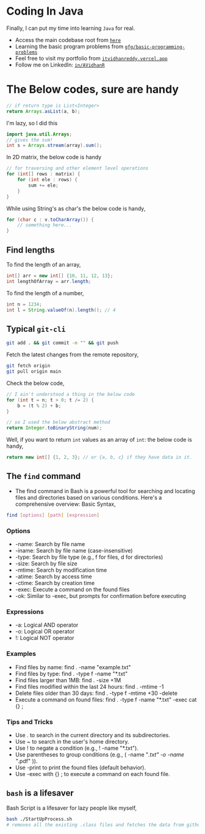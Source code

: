 # Coding In Java
Finally, I can put my time into learning `Java` for real.

- Access the main codebase root from [`here`](src/main/java/dev/itsvidhanreddy/) 
- Learning the basic program problems from [`gfg/basic-programming-problems`](https://www.geeksforgeeks.org/basic-programming-problems/) 
- Feel free to visit my portfolio from [`itvidhanreddy.vercel.app`](https://itsvidhanreddy.vercel.app) 
- Follow me on LinkedIn: [`in/AVidhanR`](https://linkedin.com/in/AVidhanR) 

# The Below codes, sure are handy
```java
// if return type is List<Integer>
return Arrays.asList(a, b);
```

I'm lazy, so I did this
```java
import java.util.Arrays;
// gives the sum!
int s = Arrays.stream(array).sum();
```

In 2D matrix, the below code is handy
```java
// for traversing and other element level operations
for (int[] rows : matrix) {
    for (int ele : rows) {
        sum += ele;
    }
}
```

While using String's as char's the below code is handy,
```java
for (char c : v.toCharArray()) {
    // something here...    
}
```
## Find lengths
To find the length of an array,
```java
int[] arr = new int[] {10, 11, 12, 13};
int lengthOfArray = arr.length;
```

To find the length of a number,
```java
int n = 1234;
int l = String.valueOf(n).length(); // 4
```

## Typical `git-cli`
```bash
git add . && git commit -m "" && git push
```

Fetch the latest changes from the remote repository,
```bash
git fetch origin
git pull origin main
```

Check the below code,
```java
// I ain't understood a thing in the below code
for (int t = n; t > 0; t /= 2) {
    b = (t % 2) + b;
}

// so I used the below abstract method
return Integer.toBinaryString(num);
```

Well, if you want to return `int` values as an array of `int`: the below code is handy,
```java
return new int[] {1, 2, 3}; // or {a, b, c} if they have data in it.
```

## The `find` command
- The find command in Bash is a powerful tool for searching and locating files and directories based on various conditions. Here's a comprehensive overview:
Basic Syntax,
```bash
find [options] [path] [expression]
```
### Options
- -name: Search by file name
- -iname: Search by file name (case-insensitive)
- -type: Search by file type (e.g., f for files, d for directories)
- -size: Search by file size
- -mtime: Search by modification time
- -atime: Search by access time
- -ctime: Search by creation time
- -exec: Execute a command on the found files
- -ok: Similar to -exec, but prompts for confirmation before executing
### Expressions
- -a: Logical AND operator
- -o: Logical OR operator
- !: Logical NOT operator
### Examples
- Find files by name: find . -name "example.txt"
- Find files by type: find . -type f -name "*.txt"
- Find files larger than 1MB: find . -size +1M
- Find files modified within the last 24 hours: find . -mtime -1
- Delete files older than 30 days: find . -type f -mtime +30 -delete
- Execute a command on found files: find . -type f -name "*.txt" -exec cat {} \;
### Tips and Tricks
- Use . to search in the current directory and its subdirectories.
- Use ~ to search in the user's home directory.
- Use ! to negate a condition (e.g., ! -name "*.txt").
- Use parentheses to group conditions (e.g., ( -name "*.txt" -o -name "*.pdf" )).
- Use -print to print the found files (default behavior).
- Use -exec with {} \; to execute a command on each found file.

## `bash` is a lifesaver 
 Bash Script is a lifesaver for lazy people like myself,
 ```bash
 bash ./StartUpProcess.sh
 # removes all the existing .class files and fetches the data from github on latest changes
 ```
